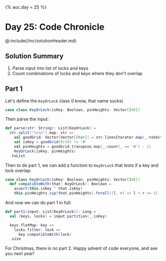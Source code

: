 {%
aoc.day = 25
%}

# Day 25: Code Chronicle

@:include(/inc/solutionHeader.md)

## Solution Summary

1. Parse input into list of locks and keys
2. Count combinations of locks and keys where they don't overlap

## Part 1

Let's define the `KeyOrLock` class (I know, that name sucks)

```scala
case class KeyOrLock(isKey: Boolean, pinHeights: Vector[Int])
```

Then parse the input:

```scala
def parse(str: String): List[KeyOrLock] =
  str.split("\n\n").map: str =>
    val goodGrid: Vector[Vector[Char]] = str.linesIterator.map(_.toVector).toVector
    val isKey = goodGrid(0)(0) != '#'
    val pinHeights = goodGrid.transpose.map(_.count(_ == '#') - 1)
    KeyOrLock(isKey, pinHeights)
  .toList
```

Then to do part 1, we can add a function to `KeyOrLock` that tests if a key and lock overlap:

```scala
case class KeyOrLock(isKey: Boolean, pinHeights: Vector[Int])
  def compatibleWith(that: KeyOrLock): Boolean =
    assert(this.isKey ^ that.isKey)
    this.pinHeights.zip(that.pinHeights).forall((l, r) => l + r <= 5)
```

And now we can do part 1 in full:

```scala
def part1(input: List[KeyOrLock]): Long =
  val (keys, locks) = input.partition(_.isKey)

  keys.flatMap: key =>
    locks.filter: lock =>
      key.compatibleWith(lock)
  .size
```

For Christmas, there is no part 2. Happy advent of code everyone, and see you next year!
